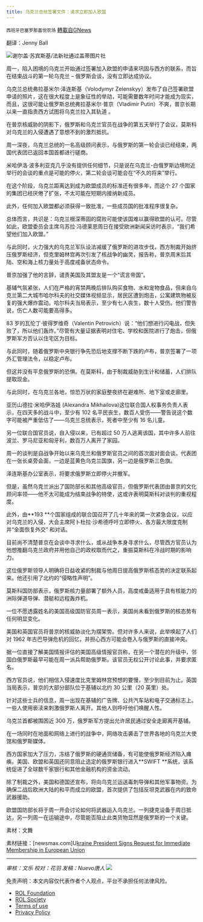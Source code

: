 ```yaml
---
title: 乌克兰总统签署文件：请求立即加入欧盟
---
```

`西班牙巴塞罗那喜悦农场` [轉載自GNews](https://gnews.org/zh-hans/2086932/)

翻译：Jenny Ball

![](https://assets.gnews.org/wp-content/uploads/2022/03/image-24.png)谢尔盖·苏宾斯基/法新社通过盖蒂图片社

周一，陷入困境的乌克兰开始通过签署加入欧盟的申请来巩固与西方的联系，而旨在结束战斗的第一轮乌克兰 – 俄罗斯会谈，没有立即达成协议。

乌克兰总统弗拉基米尔·泽连斯基（Volodymyr Zelenskyy）发布了自己签署欧盟申请的照片，这在很大程度上是象征性的举动，可能需要数年时间才能成为现实，而且，这很可能让俄罗斯总统弗拉基米尔·普京（Vladimir Putin）不爽，普京长期以来一直指责西方试图将乌克兰拉入其轨道 。

在普京核威胁的阴影下，俄罗斯和乌克兰官员在战争的第五天举行了会议，莫斯科对乌克兰的入侵遭遇了意想不到的激烈抵抗。

周一深夜，乌克兰总统的一名高级顾问表示，与俄罗斯的第一轮会谈已经结束，两国代表团已返回本国首都进行磋商。

米哈伊洛·波多利亚克几乎没有提供任何细节，只是说在乌克兰-白俄罗斯边境附近举行的会谈的重点是可能的停火，第二轮会谈可能会在“不久的将来”举行。

在这个阶段，乌克兰距离达到成为欧盟成员的标准还有很多年，而这个 27 个国家的集团已经厌倦了扩张，不太可能在短期内接纳新成员。

此外，任何加入欧盟都必须获得一致批准，一些成员国的批准程序很复杂。

总体而言，共识是：乌克兰根深蒂固的腐败可能使该国难以赢得欧盟的认可。尽管如此，欧盟委员会主席乌苏拉·冯德莱恩周日在接受欧洲新闻采访时表示，“我们希望他们加入欧盟。”

与此同时，火力强大的乌克兰军队设法减缓了俄罗斯的进攻步伐，西方制裁开始挤压俄罗斯经济，但克里姆林宫再次引发了核战争的幽灵，报告称，普京周末后其陆、空和海上核力量处于高度戒备状态命令。

普京加强了他的言辞，谴责美国及其盟友是一个“谎言帝国”。

基辅气氛紧张，人们在严格的宵禁两晚后排队购买食物、水和宠物食品，但来自乌克兰第二大城市哈尔科夫的社交媒体视频显示，居民区遭到炮击，公寓建筑物被反复的强大爆炸震动。哈尔科夫当局表示，至少有七人丧生，数十人受伤。他们警告说，伤亡人数可能要高得多。

83 岁的瓦伦丁·彼得罗维奇（Valentin Petrovich）说：“他们想进行闪电战，但失败了，所以他们轰炸。”尽管有大量证据表明对住宅、学校和医院进行了炮击，但俄罗斯军方否认以住宅区为目标。

与此同时，随着俄罗斯中央银行争先恐后地支撑不断下跌的卢布，普京签署了一项外汇管理法令，以稳定卢布。

但这并没有平息俄罗斯的恐惧。在莫斯科，由于制裁威胁到生计和储蓄，人们排队提取现金。

与此同时，在乌克兰各地，惊恐万状的家庭整夜挤在避难所、地下室或走廊里。

亚历山德拉·米哈伊洛娃 (Alexandra Mikhailova)这位联合国人权事务负责人表示，在四天多的战斗中，至少有 102 名平民丧生，数百人受伤——警告说这个数字可能被严重低估了——乌克兰总统表示，死者中至少有 16 名儿童。

另一位联合国官员说，自入侵以来，已有超过 50 万人逃离该国，其中许多人前往波兰、罗马尼亚和匈牙利，数百万人离开了家园。

周一的谈判是自战争开始以来乌克兰和俄罗斯官员之间的首次面对面会谈。代表团在一张长桌旁会面，一边是蓝黄色乌克兰国旗，另一边是俄罗斯三色旗。

泽连斯基办公室表示，将要求俄罗斯立即停火并撤军。

但是，虽然乌克兰派出了国防部长和其他高级官员，但俄罗斯代表团由普京的文化顾问率领——他不太可能成为结束战争的特使，这或许表明莫斯科对谈判的重视程度。

此外，由**193 **个国家组成的联合国召开了几十年来的第一次紧急会议，以应对乌克兰的入侵，大会主席阿卜杜拉·沙希德呼吁立即停火、各方最大限度克制并“全面恢复外交” 和对话。

目前尚不清楚普京在会谈中寻求什么，或从战争本身寻求什么，尽管西方官员认为他想推翻乌克兰政府并用他自己的政权取而代之，重振莫斯科在冷战时期的影响力。

这位俄罗斯领导人明确将日益收紧的制裁与他周日提高俄罗斯核态势的决定联系起来。他还引用了北约的“侵略性声明”。

莫斯科国防部表示，俄罗斯核力量部署了额外人员，高度戒备适用于具有核能力的洲际弹道导弹、潜艇和远程轰炸机。

一位不愿透露姓名的美国高级国防官员周一表示，美国尚未看到俄罗斯的核态势有任何明显变化。

美国和英国官员将普京的核威胁淡化为摆架势。但对许多人来说，此举唤起了人们对 1962 年古巴导弹危机的回忆，并担心西方可能会卷入与俄罗斯的直接冲突。

据一位直接了解美国情报评估的美国高级情报官员称，在另一个潜在的升级中，邻国白俄罗斯最早可能在周一派兵帮助俄罗斯。该官员无权公开讨论此事，并要求匿名。

西方官员说，他们相信入侵速度比克里姆林宫预想的要慢，至少到目前为止。英国当局表示，普京的大部分部队位于基辅以北约 30 公里（20 英里）处。

针对这些士兵的信息，周一出现在基辅的广告牌、公共汽车站和电子交通标志上。一些人使用亵渎来刺激俄罗斯人离开。其他人则呼吁他们唤醒人性。

乌克兰首都被围困近 300 万，俄罗斯军方提出允许居民通过安全走廊离开基辅。

在一场同时在地面和网络上进行的战争中，网络攻击袭击了世界各地的乌克兰大使馆和俄罗斯媒体。

西方国家加大了压力，冻结了俄罗斯的硬通货储备，有可能使俄罗斯经济陷入瘫痪。美国、欧盟和英国还同意阻止选定的俄罗斯银行进入**SWIFT **系统，该系统促进了全球数千家银行和其他金融机构的资金流动。

除了制裁之外，美国和德国还宣布，将向乌克兰运送毒刺导弹和其他军事物资。为确保二战后欧洲大陆的和平而成立的欧盟，首次提供了包括反坦克武器在内的致命武器援助。

欧盟国防部长将于周一开会讨论如何将武器运入乌克兰。一列捷克设备于周日抵达，另一列周一在运输途中，尽管能否阻止此类货物显然是俄罗斯的一个关键。

素材：文舞

素材链接：[newsmax.com]U[kraine President Signs Request for Immediate Membership in European Union](https://www.newsmax.com/world/globaltalk/ukraine-zelenskyy-immediate-membership-request/2022/02/28/id/1058857/#)

* * *

*审核：文乐
校对：花羽
发稿：Nuevo唐人*
![](https://assets.gnews.org/wp-content/uploads/2022/03/西喜.jpeg)
 

免责声明：本文内容仅代表作者个人观点，平台不承担任何法律风险。

- [ROL Foundation](https://rolfoundation.org/)
- [ROL Society](https://rolsociety.org/)
- [Terms of use](https://gnews.org/terms-of-use-3/)
- [Privacy Policy](https://gnews.org/privacy-policy/)
